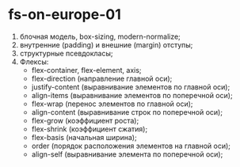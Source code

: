 # fs-on-europe-01

1. блочная модель, box-sizing, modern-normalize;
2. внутренние (padding) и внешние (margin) отступы;
3. структурные псевдокласы;
4. Флексы:
   - flex-container, flex-element, axis;
   - flex-direction (направление главной оси);
   - justify-content (выравнивание элементов по главной оси);
   - align-items (выравнивание элементов по поперечной оси);
   - flex-wrap (перенос элементов по главной оси);
   - align-content (выравнивание строк по поперечной оси);
   - flex-grow (коэффициент роста);
   - flex-shrink (коэффициент сжатия);
   - flex-basis (начальная ширина);
   - order (порядок расположения элементов на главной оси);
   - align-self (выравнивание элемента по поперечной оси);
